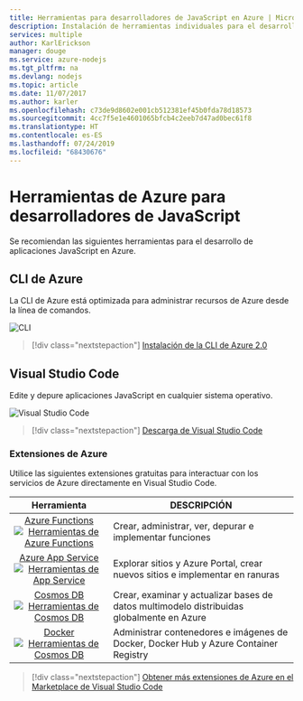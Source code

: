 ```yaml
---
title: Herramientas para desarrolladores de JavaScript en Azure | Microsoft Docs
description: Instalación de herramientas individuales para el desarrollo en JavaScript en Azure
services: multiple
author: KarlErickson
manager: douge
ms.service: azure-nodejs
ms.tgt_pltfrm: na
ms.devlang: nodejs
ms.topic: article
ms.date: 11/07/2017
ms.author: karler
ms.openlocfilehash: c73de9d8602e001cb512381ef45b0fda78d18573
ms.sourcegitcommit: 4cc7f5e1e4601065bfcb4c2eeb7d47ad0bec61f8
ms.translationtype: HT
ms.contentlocale: es-ES
ms.lasthandoff: 07/24/2019
ms.locfileid: "68430676"
---
```

# <a name="azure-tools-for-javascript-developers"></a>Herramientas de Azure para desarrolladores de JavaScript
Se recomiendan las siguientes herramientas para el desarrollo de aplicaciones JavaScript en Azure.

## <a name="azure-cli"></a>CLI de Azure
La CLI de Azure está optimizada para administrar recursos de Azure desde la línea de comandos.

![CLI](media/node-azure-tools/cli.png)
 
> [!div class="nextstepaction"]
> [Instalación de la CLI de Azure 2.0](/cli/azure/install-az-cli2)

## <a name="visual-studio-code"></a>Visual Studio Code
Edite y depure aplicaciones JavaScript en cualquier sistema operativo.

![Visual Studio Code](media/node-azure-tools/vs-code.png)

> [!div class="nextstepaction"]
> [Descarga de Visual Studio Code](https://code.visualstudio.com)

### <a name="azure-extensions"></a>Extensiones de Azure
Utilice las siguientes extensiones gratuitas para interactuar con los servicios de Azure directamente en Visual Studio Code.

| Herramienta | DESCRIPCIÓN  |
|:---------:|---------|
| [Azure Functions](https://marketplace.visualstudio.com/items?itemName=ms-azuretools.vscode-azurefunctions) <br> [![Herramientas de Azure Functions](media/node-azure-tools/icon-azure-functions.png)](https://marketplace.visualstudio.com/items?itemName=ms-azuretools.vscode-azurefunctions) | Crear, administrar, ver, depurar e implementar funciones|
| [Azure App Service](https://marketplace.visualstudio.com/items?itemName=ms-azuretools.vscode-azureappservice) <br> [![Herramientas de App Service](media/node-azure-tools/icon-azure-app-service.png)](https://marketplace.visualstudio.com/items?itemName=ms-azuretools.vscode-azureappservice) | Explorar sitios y Azure Portal, crear nuevos sitios e implementar en ranuras |
| [Cosmos DB ](https://marketplace.visualstudio.com/items?itemName=ms-azuretools.vscode-cosmosdb)  <br> [![Herramientas de Cosmos DB](media/node-azure-tools/icon-cosmos-db.png)](https://marketplace.visualstudio.com/items?itemName=ms-azuretools.vscode-cosmosdb)| Crear, examinar y actualizar bases de datos multimodelo distribuidas globalmente en Azure |
| [Docker](https://marketplace.visualstudio.com/items?itemName=formulahendry.docker-explorer)   <br> [![Herramientas de Cosmos DB](media/node-azure-tools/icon-docker.png)](https://marketplace.visualstudio.com/items?itemName=formulahendry.docker-explorer)| Administrar contenedores e imágenes de Docker, Docker Hub y Azure Container Registry |

> [!div class="nextstepaction"]
> [Obtener más extensiones de Azure en el Marketplace de Visual Studio Code](https://marketplace.visualstudio.com/search?term=azure&target=VSCode&category=All%20categories&sortBy=Relevance)